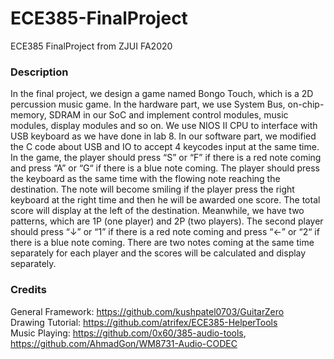 # ECE385-FinalProject  
ECE385 FinalProject from ZJUI FA2020  
### Description  
In the final project, we design a game named Bongo Touch, which is a 2D percussion music game. In the hardware part, we use System Bus, on-chip-memory, SDRAM in our SoC and implement control modules, music modules, display modules and so on. We use NIOS Ⅱ CPU to interface with USB keyboard as we have done in lab 8. In our software part, we modified the C code about USB and IO to accept 4 keycodes input at the same time. 
In the game, the player should press “S” or “F” if there is a red note coming and press “A” or “G“ if there is a blue note coming. The player should press the keyboard as the same time with the flowing note reaching the destination. The note will become smiling if the player press the right keyboard at the right time and then he will be awarded one score. The total score will display at the left of the destination. Meanwhile, we have two patterns, which are 1P (one player) and 2P (two players). The second player should press “↓” or “1” if there is a red note coming and press “←” or “2“ if there is a blue note coming. There are two notes coming at the same time separately for each player and the scores will be calculated and display separately.  
### Credits  
General Framework: https://github.com/kushpatel0703/GuitarZero  
Drawing Tutorial: https://github.com/atrifex/ECE385-HelperTools  
Music Playing: https://github.com/0x60/385-audio-tools, 
https://github.com/AhmadGon/WM8731-Audio-CODEC
